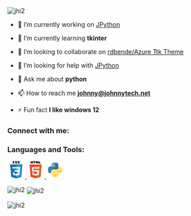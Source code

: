 <p align="left"> <img src="https://komarev.com/ghpvc/?username=jhi2&label=Profile%20views&color=0e75b6&style=flat" alt="jhi2" /> </p>

- 🔭 I’m currently working on [JPython](https://github.com/jhi2/JPython)

- 🌱 I’m currently learning **tkinter**

- 👯 I’m looking to collaborate on [rdbende/Azure Ttk Theme](https://github.com/rdbende/Azure-ttk-theme)

- 🤝 I’m looking for help with [JPython](https://github.com/jhi2/JPython)

- 💬 Ask me about **python**

- 📫 How to reach me **johnny@johnnytech.net**

- ⚡ Fun fact **I like windows 12**

<h3 align="left">Connect with me:</h3>
<p align="left">
</p>

<h3 align="left">Languages and Tools:</h3>
<p align="left"> <a href="https://www.w3schools.com/css/" target="_blank" rel="noreferrer"> <img src="https://raw.githubusercontent.com/devicons/devicon/master/icons/css3/css3-original-wordmark.svg" alt="css3" width="40" height="40"/> </a> <a href="https://www.w3.org/html/" target="_blank" rel="noreferrer"> <img src="https://raw.githubusercontent.com/devicons/devicon/master/icons/html5/html5-original-wordmark.svg" alt="html5" width="40" height="40"/> </a> <a href="https://www.python.org" target="_blank" rel="noreferrer"> <img src="https://raw.githubusercontent.com/devicons/devicon/master/icons/python/python-original.svg" alt="python" width="40" height="40"/> </a> </p>

<p><img align="left" src="https://github-readme-stats.vercel.app/api/top-langs?username=jhi2&show_icons=true&locale=en&layout=compact" alt="jhi2" /></p>

<p>&nbsp;<img align="center" src="https://github-readme-stats.vercel.app/api?username=jhi2&show_icons=true&locale=en" alt="jhi2" /></p>

<p><img align="center" src="https://github-readme-streak-stats.herokuapp.com/?user=jhi2&" alt="jhi2" /></p>
